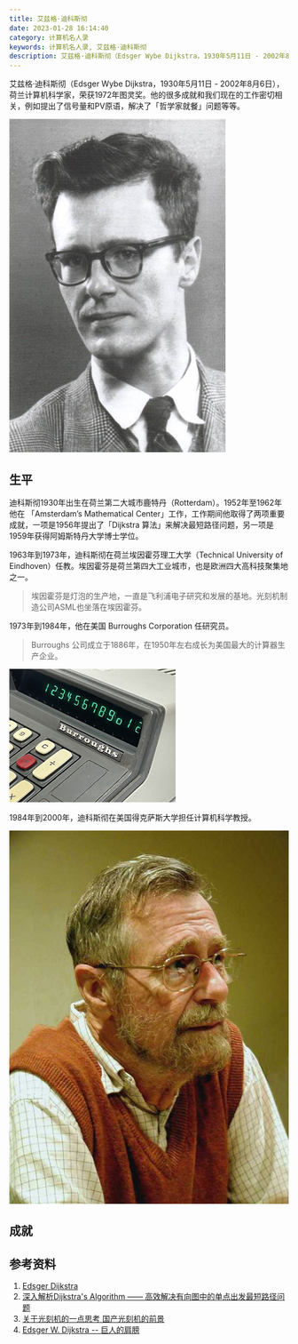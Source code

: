 ```yaml
---
title: 艾兹格·迪科斯彻
date: 2023-01-28 16:14:40
category: 计算机名人录
keywords: 计算机名人录, 艾兹格·迪科斯彻
description: 艾兹格·迪科斯彻（Edsger Wybe Dijkstra，1930年5月11日 - 2002年8月6日），荷兰计算机科学家，荣获1972年图灵奖。他的很多成就和我们现在的工作密切相关，例如提出了信号量和PV原语，解决了「哲学家就餐」问题等等。
---
```


艾兹格·迪科斯彻（Edsger Wybe Dijkstra，1930年5月11日 - 2002年8月6日），荷兰计算机科学家，荣获1972年图灵奖。他的很多成就和我们现在的工作密切相关，例如提出了信号量和PV原语，解决了「哲学家就餐」问题等等。

![Edsger Wybe Dijkstra](20230128-edsger-wybe-dijkstra/dijkstra.jpeg)

## 生平

迪科斯彻1930年出生在荷兰第二大城市鹿特丹（Rotterdam）。1952年至1962年他在 「Amsterdam’s Mathematical Center」工作，工作期间他取得了两项重要成就，一项是1956年提出了「Dijkstra 算法」来解决最短路径问题，另一项是1959年获得阿姆斯特丹大学博士学位。

1963年到1973年，迪科斯彻在荷兰埃因霍芬理工大学（Technical University of Eindhoven）任教。埃因霍芬是荷兰第四大工业城市，也是欧洲四大高科技聚集地之一。

> 埃因霍芬是灯泡的生产地，一直是飞利浦电子研究和发展的基地。光刻机制造公司ASML也坐落在埃因霍芬。

1973年到1984年，他在美国 Burroughs Corporation 任研究员。

> Burroughs 公司成立于1886年，在1950年左右成长为美国最大的计算器生产企业。

![Burroughs Adding Machine for sale | eBay](20230128-edsger-wybe-dijkstra/s-l300.jpg)

1984年到2000年，迪科斯彻在美国得克萨斯大学担任计算机科学教授。

![Edsger Wybe Dijkstra](20230128-edsger-wybe-dijkstra/74222682_Edsger_Wybe_Dijkstra.jpg)

## 成就



## 参考资料

1. [Edsger Dijkstra](https://www.britannica.com/biography/Edsger-Dijkstra)
2. [深入解析Dijkstra's Algorithm —— 高效解决有向图中的单点出发最短路径问题](https://www.dandelioncloud.cn/article/details/1530016957860691969)
3. [关于光刻机的一点思考 国产光刻机的前景](https://xueqiu.com/7161714286/236172276)
4. [Edsger W. Dijkstra -- 巨人的肩膀](https://blog.csdn.net/weixin_43914593/article/details/114755499)
